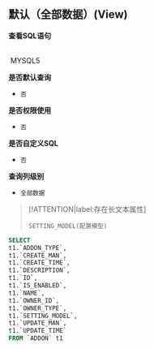 ## 默认（全部数据）(View) <!-- {docsify-ignore-all} -->



<p class="panel-title"><b>查看SQL语句</b></p>
<br>

<el-row>
&nbsp;<el-tag @click="MYSQL5 = true">MYSQL5</el-tag>
</el-row>

<br>
<p class="panel-title"><b>是否默认查询</b></p>

* `否`

<p class="panel-title"><b>是否权限使用</b></p>

* `否`

<p class="panel-title"><b>是否自定义SQL</b></p>

* `否`

<p class="panel-title"><b>查询列级别</b></p>

* `全部数据`

> [!ATTENTION|label:存在长文本属性]
>
> `SETTING_MODEL(配置模型)`






<el-dialog v-model="MYSQL5" title="MYSQL5">

```sql
SELECT
t1.`ADDON_TYPE`,
t1.`CREATE_MAN`,
t1.`CREATE_TIME`,
t1.`DESCRIPTION`,
t1.`ID`,
t1.`IS_ENABLED`,
t1.`NAME`,
t1.`OWNER_ID`,
t1.`OWNER_TYPE`,
t1.`SETTING_MODEL`,
t1.`UPDATE_MAN`,
t1.`UPDATE_TIME`
FROM `ADDON` t1 


```

</el-dialog>

<script>
 const { createApp } = Vue
  createApp({
    data() {
      return {
                MYSQL5 : false
        
      }
    },
    methods: {
    }
  }).use(ElementPlus).mount('#app')
</script>